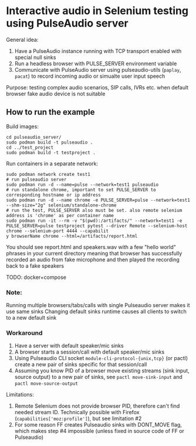 # Interactive audio in Selenium testing using PulseAudio server
General idea:
1. Have a PulseAudio instance running with TCP transport enabled with special null sinks
2. Run a headless browser with PULSE_SERVER environment variable
3. Communicate with PulseAudio server using pulseaudio-utils (`paplay`, `pacat`) to record incoming audio or simualte user input speech

Purpose: 
testing complex audio scenarios, SIP calls, IVRs etc. when default browser fake audio device is not suitable  
## How to run the example
Build images:
```shell
cd pulseaudio_server/
sudo podman build -t pulseaudio .
cd ../test_project
sudo podman build -t testproject .
```
Run containers in a separate network: 
```shell
sudo podman network create test1
# run pulseaudio server
sudo podman run -d --name=pulse --network=test1 pulseaudio
# run standalone chrome, important to set PULSE_SERVER to corresponding hostname or ip address
sudo podman run -d --name chrome -e PULSE_SERVER=pulse --network=test1 --shm-size="2g" selenium/standalone-chrome
# run the test, PULSE_SERVER also must be set. also remote selenium address is 'chrome' as per container name
sudo podman run -it --rm -v "$(pwd):/artifacts/" --network=test1 -e PULSE_SERVER=pulse testproject pytest --driver Remote --selenium-host chrome --selenium-port 4444 --capabilit
y browserName chrome --html=/artifacts/report.html
```
You should see report.html and speakers.wav with a few "hello world" phrases in your current directory meaning that browser has successfully recorded an audio from fake microphone and then played the recording back to a fake speakers

TODO: docker+compose
### Note:
Running multiple browsers/tabs/calls with single Pulseaudio server makes it use same sinks
Changing default sinks runtime causes all clients to switch to a new default sink

### Workaround
1. Have a server with default speaker/mic sinks
2. A browser starts a session/call with default speaker/mic sinks
3. Using Pulseaudio CLI socket `module-cli-protocol-{unix,tcp}` (or pactl) create a new pair of sinks specific for that session/call
4. Assuming you know PID of a browser move existing streams (sink input, source output) to a new pair of sinks, see `pactl move-sink-input` and `pactl move-source-output` 

Limitations:
1. Remote Selenium does not provide browser PID, therefore can't find needed stream ID. Technically possible with Firefox (`capabilities['moz:profile']`), but see limitation #2
2. For some reason FF creates Pulseaudio sinks with DONT_MOVE flag, which makes step #4 impossible (unless fixed in source code of FF or Pulseaudio) 
